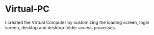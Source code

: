 # Virtual-PC
 I created the Virtual Computer by customizing the loading screen, login screen, desktop and desktop folder access processes.

